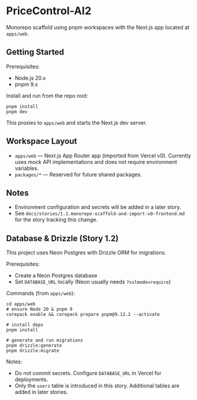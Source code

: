 # PriceControl-AI2

Monorepo scaffold using pnpm workspaces with the Next.js app located at `apps/web`.

## Getting Started

Prerequisites:
- Node.js 20.x
- pnpm 9.x

Install and run from the repo root:

```
pnpm install
pnpm dev
```

This proxies to `apps/web` and starts the Next.js dev server.

## Workspace Layout
- `apps/web` — Next.js App Router app (imported from Vercel v0). Currently uses mock API implementations and does not require environment variables.
- `packages/*` — Reserved for future shared packages.

## Notes
- Environment configuration and secrets will be added in a later story.
- See `docs/stories/1.1.monorepo-scaffold-and-import-v0-frontend.md` for the story tracking this change.

## Database & Drizzle (Story 1.2)
This project uses Neon Postgres with Drizzle ORM for migrations.

Prerequisites:
- Create a Neon Postgres database
- Set `DATABASE_URL` locally (Neon usually needs `?sslmode=require`)

Commands (from `apps/web`):
```
cd apps/web
# ensure Node 20 & pnpm 9
corepack enable && corepack prepare pnpm@9.12.2 --activate

# install deps
pnpm install

# generate and run migrations
pnpm drizzle:generate
pnpm drizzle:migrate
```

Notes:
- Do not commit secrets. Configure `DATABASE_URL` in Vercel for deployments.
- Only the `users` table is introduced in this story. Additional tables are added in later stories.
